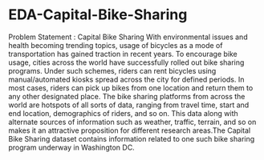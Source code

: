 # EDA-Capital-Bike-Sharing
Problem Statement : Capital Bike Sharing With environmental issues and health becoming trending topics, usage of bicycles as a mode of transportation has gained traction in recent years. To encourage bike usage, cities across the world have successfully rolled out bike sharing programs. Under such schemes, riders can rent bicycles using manual/automated kiosks spread across the city for defined periods. In most cases, riders can pick up bikes from one location and return them to any other designated place.  The bike sharing platforms from across the world are hotspots of all sorts of data, ranging from travel time, start and end location, demographics of riders, and so on. This data along with alternate sources of information such as weather, traffic, terrain, and so on makes it an attractive proposition for different research areas.The Capital Bike Sharing dataset contains information related to one such bike sharing program underway in Washington DC.
